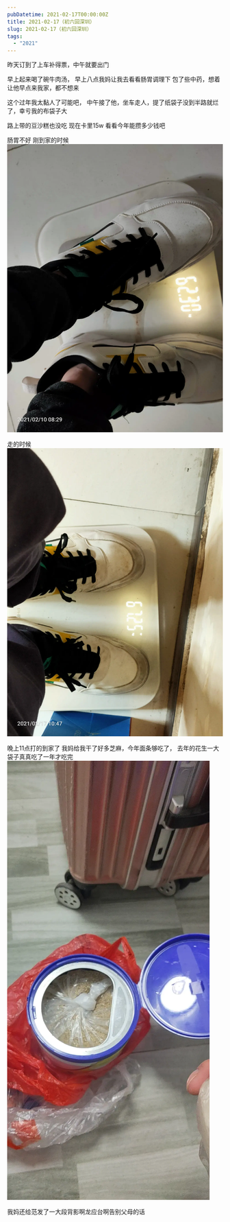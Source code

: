 ```yaml
---
pubDatetime: 2021-02-17T00:00:00Z
title: 2021-02-17（初六回深圳）
slug: 2021-02-17（初六回深圳）
tags:
  - "2021"
---
```


昨天订到了上车补得票，中午就要出门

早上起来喝了碗牛肉汤， 早上八点我妈让我去看看肠胃调理下
包了些中药，想着让他早点来我家，都不想来

这个过年我太黏人了可能吧， 中午接了他，坐车走人，提了纸袋子没到半路就烂了，幸亏我的布袋子大

路上带的豆沙糕也没吃
现在卡里15w
看看今年能攒多少钱吧

肠胃不好
刚到家的时候
![](../../img/6904315-3c4a4eaec978ca95.jpg)

走的时候![](../../img/6904315-8ec1e01a0316006e.jpg)

晚上11点打的到家了 我妈给我干了好多芝麻，今年面条够吃了， 去年的花生一大袋子真真吃了一年才吃完
![](../../img/6904315-28a2957990690f0f.jpg)

我妈还给范发了一大段背影啊龙应台啊告别父母的话
